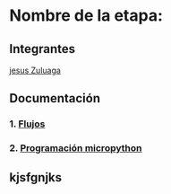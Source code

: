 # Nombre de la etapa:

## Integrantes
 [jesus Zuluaga]()

## Documentación

### 1. [Flujos](/G04/flujos/flows.json)

### 2. [Programación micropython](/G04/micropython/test.py)



## kjsfgnjks

